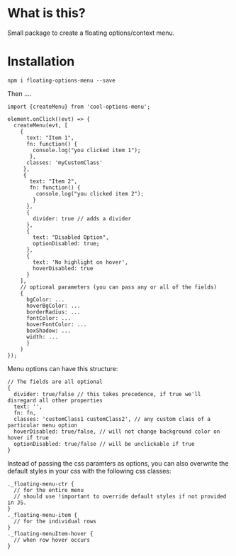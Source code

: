 # What is this?

Small package to create a floating options/context menu.

# Installation

`npm i floating-options-menu --save`

Then ....

```
import {createMenu} from 'cool-options-menu';

element.onClick((evt) => {
  createMenu(evt, [
    {
      text: "Item 1",
      fn: function() {
        console.log("you clicked item 1");
       },
      classes: 'myCustomClass'
     },
     {
       text: "Item 2",
       fn: function() {
         console.log("you clicked item 2");
        }
      },
      {
        divider: true // adds a divider
      },
      {
        text: "Disabled Option",
        optionDisabled: true;
      },
      {
        text: 'No highlight on hover',
        hoverDisabled: true
      }
    ],
    // optional parameters (you can pass any or all of the fields)
    {
      bgColor: ...
      hoverBgColor: ...
      borderRadius: ...
      fontColor: ...
      hoverFontColor: ...
      boxShadow: ...
      width: ...
      }
    )
});

```

Menu options can have this structure:

```
// The fields are all optional
{
  divider: true/false // this takes precedence, if true we'll disregard all other properties
  text: '',
  fn: fn,
  classes: 'customClass1 customClass2', // any custom class of a particular menu option
  hoverDisabled: true/false, // will not change background color on hover if true
  optionDisabled: true/false // will be unclickable if true
}

```

Instead of passing the css paramters as options, you can also overwrite the
default styles in your css with the following css classes:

```
._floating-menu-ctr {
  // for the entire menu
  // should use !important to override default styles if not provided in JS.
}
._floating-menu-item {
  // for the individual rows
}
._floating-menuItem-hover {
  // when row hover occurs
}
```
